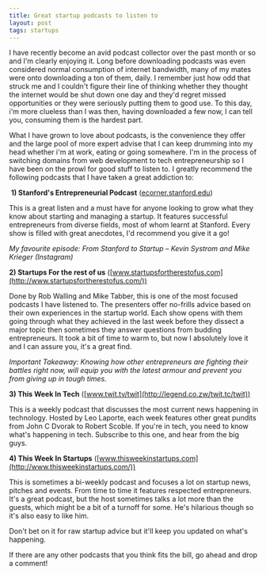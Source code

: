 ```yaml
---
title: Great startup podcasts to listen to
layout: post
tags: startups
---
```


I have recently become an avid podcast collector over the past month or so and I'm clearly enjoying it. Long before downloading podcasts was even considered normal consumption of internet bandwidth, many of my mates were onto downloading a ton of them, daily. I remember just how odd that struck me and I couldn't figure their line of thinking whether they thought the internet would be shut down one day and they'd regret missed opportunities or they were seriously putting them to good use. To this day, i'm more clueless than I was then, having downloaded a few now, I can tell you, consuming them is the hardest part.
<!--more-->
What I have grown to love about podcasts, is the convenience they offer and the large pool of more expert advise that I can keep drumming into my head whether i'm at work, eating or going somewhere. I'm in the process of switching domains from web development to tech entrepreneurship so I have been on the prowl for good stuff to listen to. I greatly recommend the following podcasts that I have taken a great addiction to:

 **1) Stanford's Entrepreneurial Podcast** ([ecorner.stanford.edu](http://legend.co.zw/ecorner.stanford.edu))

This is a great listen and a must have for anyone looking to grow what they know about starting and managing a startup. It features successful entrepreneurs from diverse fields, most of whom learnt at Stanford. Every show is filled with great anecdotes, I'd recommend you give it a go!

_My favourite episode: From Stanford to Startup – Kevin Systrom and Mike Krieger (Instagram)_

**2) Startups For the rest of us** ([www.startupsfortherestofus.com](http://www.startupsfortherestofus.com/))

Done by Rob Walling and Mike Tabber, this is one of the most focused podcasts I have listened to. The presenters offer no-frills advice based on their own experiences in the startup world. Each show opens with them going through what they achieved in the last week before they dissect a major topic then sometimes they answer questions from budding entrepreneurs. It took a bit of time to warm to, but now I absolutely love it and I can assure you, it's a great find.

_Important Takeaway: Knowing how other entrepreneurs are fighting their battles right now, will equip you with the latest armour and prevent you from giving up in tough times._

**3) This Week In Tech** ([www.twit.tv/twit](http://legend.co.zw/twit.tc/twit))

This is a weekly podcast that discusses the most current news happening in technology. Hosted by Leo Laporte, each week features other great pundits from John C Dvorak to Robert Scoble. If you're in tech, you need to know what's happening in tech. Subscribe to this one, and hear from the big guys.

**4) This Week In Startups** ([www.thisweekinstartups.com](http://www.thisweekinstartups.com/))

This is sometimes a bi-weekly podcast and focuses a lot on startup news, pitches and events. From time to time it features respected entrepreneurs. It's a great podcast, but the host sometimes talks a lot more than the guests, which might be a bit of a turnoff for some. He's hilarious though so it's also easy to like him.

Don't bet on it for raw startup advice but it'll keep you updated on what's happening.

If there are any other podcasts that you think fits the bill, go ahead and drop a comment!